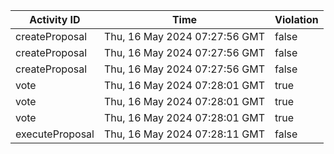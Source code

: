 | Activity ID | Time | Violation |
| --- | --- | --- |
| createProposal | Thu, 16 May 2024 07:27:56 GMT | false |
| createProposal | Thu, 16 May 2024 07:27:56 GMT | false |
| createProposal | Thu, 16 May 2024 07:27:56 GMT | false |
| vote | Thu, 16 May 2024 07:28:01 GMT | true |
| vote | Thu, 16 May 2024 07:28:01 GMT | true |
| vote | Thu, 16 May 2024 07:28:01 GMT | true |
| executeProposal | Thu, 16 May 2024 07:28:11 GMT | false |